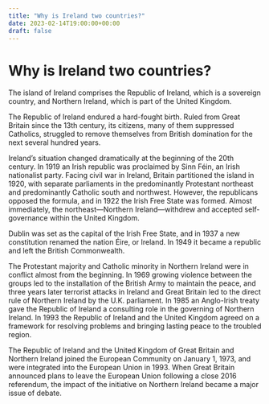 ```yaml
---
title: "Why is Ireland two countries?"
date: 2023-02-14T19:00:00+00:00
draft: false
---
```

# Why is Ireland two countries?
  
The island of Ireland comprises the Republic of Ireland, which is a sovereign country, and Northern Ireland, which is part of the United Kingdom.  
  
The Republic of Ireland endured a hard-fought birth. Ruled from Great Britain since the 13th century, its citizens, many of them suppressed Catholics, struggled to remove themselves from British domination for the next several hundred years.  
  
Ireland’s situation changed dramatically at the beginning of the 20th century. In 1919 an Irish republic was proclaimed by Sinn Féin, an Irish nationalist party. Facing civil war in Ireland, Britain partitioned the island in 1920, with separate parliaments in the predominantly Protestant northeast and predominantly Catholic south and northwest. However, the republicans opposed the formula, and in 1922 the Irish Free State was formed. Almost immediately, the northeast—Northern Ireland—withdrew and accepted self-governance within the United Kingdom.  
  
Dublin was set as the capital of the Irish Free State, and in 1937 a new constitution renamed the nation Éire, or Ireland. In 1949 it became a republic and left the British Commonwealth.  
  
The Protestant majority and Catholic minority in Northern Ireland were in conflict almost from the beginning. In 1969 growing violence between the groups led to the installation of the British Army to maintain the peace, and three years later terrorist attacks in Ireland and Great Britain led to the direct rule of Northern Ireland by the U.K. parliament. In 1985 an Anglo-Irish treaty gave the Republic of Ireland a consulting role in the governing of Northern Ireland. In 1993 the Republic of Ireland and the United Kingdom agreed on a framework for resolving problems and bringing lasting peace to the troubled region.  
  
The Republic of Ireland and the United Kingdom of Great Britain and Northern Ireland joined the European Community on January 1, 1973, and were integrated into the European Union in 1993. When Great Britain announced plans to leave the European Union following a close 2016 referendum, the impact of the initiative on Northern Ireland became a major issue of debate. 
 
